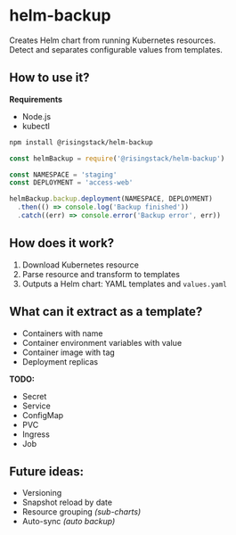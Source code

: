 # helm-backup

Creates Helm chart from running Kubernetes resources.  
Detect and separates configurable values from templates.

## How to use it?

**Requirements**

- Node.js
- kubectl

```sh
npm install @risingstack/helm-backup
```

```js
const helmBackup = require('@risingstack/helm-backup')

const NAMESPACE = 'staging'
const DEPLOYMENT = 'access-web'

helmBackup.backup.deployment(NAMESPACE, DEPLOYMENT)
  .then(() => console.log('Backup finished'))
  .catch((err) => console.error('Backup error', err))
```

## How does it work?

1. Download Kubernetes resource
2. Parse resource and transform to templates
3. Outputs a Helm chart: YAML templates and `values.yaml`

## What can it extract as a template?

- Containers with name
- Container environment variables with value
- Container image with tag
- Deployment replicas

**TODO:**

 - Secret
 - Service
 - ConfigMap
 - PVC
 - Ingress
 - Job

## Future ideas:

- Versioning
- Snapshot reload by date
- Resource grouping *(sub-charts)*
- Auto-sync *(auto backup)*
